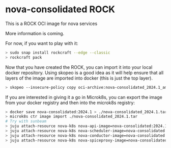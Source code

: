 # nova-consolidated ROCK

This is a ROCK OCI image for nova services

More information is coming.

For now, if you want to play with it:

```bash
> sudo snap install rockcraft --edge --classic
> rockcraft pack
```

Now that you have created the ROCK, you can import it into
your local docker repository. Using skopeo is a good idea as
it will help ensure that all layers of the image are imported
into docker (this is just the top layer).

```bash
> skopeo --insecure-policy copy oci-archive:nova-consolidated_2024.1_amd64.rock docker-daemon:nova-consolidated:2024.1
```

If you are interested in giving it a go in Microk8s, you can
export the image from your docker registry and then into the
microk8s registry:

```bash
> docker save nova-consolidated:2024.1 > ./nova-consolidated_2024.1.tar
> microk8s ctr image import ./nova-consolidated_2024.1.tar
# Try with sunbeam
> juju attach-resource nova-k8s nova-api-image=nova-consolidated:2024.1
> juju attach-resource nova-k8s nova-scheduler-image=nova-consolidated:2024.1
> juju attach-resource nova-k8s nova-conductor-image=nova-consolidated:2024.1
> juju attach-resource nova-k8s nova-spiceproxy-image=nova-consolidated:2024.1
```
